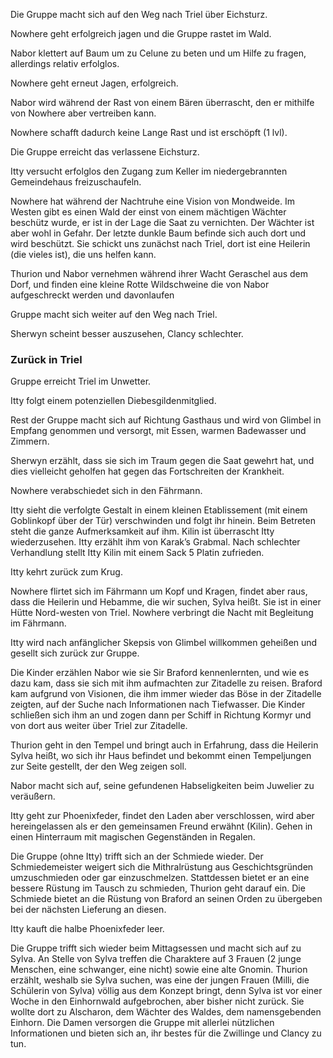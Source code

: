 Die Gruppe macht sich auf den Weg nach Triel über Eichsturz.

Nowhere geht erfolgreich jagen und die Gruppe rastet im Wald.

Nabor klettert auf Baum um zu Celune zu beten und um Hilfe zu fragen, allerdings relativ erfolglos.

Nowhere geht erneut Jagen, erfolgreich.

Nabor wird während der Rast von einem Bären überrascht, den er mithilfe von Nowhere aber vertreiben kann.

Nowhere schafft dadurch keine Lange Rast und ist erschöpft (1 lvl).

Die Gruppe erreicht das verlassene Eichsturz.

Itty versucht erfolglos den Zugang zum Keller im niedergebrannten Gemeindehaus freizuschaufeln.

Nowhere hat während der Nachtruhe eine Vision von Mondweide. Im Westen gibt es einen Wald der einst von einem mächtigen Wächter beschütz wurde, er ist in der Lage die Saat zu vernichten. Der Wächter ist aber wohl in Gefahr. Der letzte dunkle Baum befinde sich auch dort und wird beschützt. Sie schickt uns zunächst nach Triel, dort ist eine Heilerin (die vieles ist), die uns helfen kann.

Thurion und Nabor vernehmen während ihrer Wacht Geraschel aus dem Dorf, und finden eine kleine Rotte Wildschweine die von Nabor aufgeschreckt werden und davonlaufen

Gruppe macht sich weiter auf den Weg nach Triel.

Sherwyn scheint besser auszusehen, Clancy schlechter.

### Zurück in Triel

Gruppe erreicht Triel im Unwetter. 

Itty folgt einem potenziellen Diebesgildenmitglied.

Rest der Gruppe macht sich auf Richtung Gasthaus und wird von Glimbel in Empfang genommen und versorgt, mit Essen, warmen Badewasser und Zimmern.

Sherwyn erzählt, dass sie sich im Traum gegen die Saat gewehrt hat, und dies vielleicht geholfen hat gegen das Fortschreiten der Krankheit.

Nowhere verabschiedet sich in den Fährmann.

Itty sieht die verfolgte Gestalt in einem kleinen Etablissement (mit einem Goblinkopf über der Tür) verschwinden und folgt ihr hinein. Beim Betreten steht die ganze Aufmerksamkeit auf ihm. Kilin ist überrascht Itty wiederzusehen. Itty erzählt ihm von Karak’s Grabmal. Nach schlechter Verhandlung stellt Itty Kilin mit einem Sack 5 Platin zufrieden.

Itty kehrt zurück zum Krug.

Nowhere flirtet sich im Fährmann um Kopf und Kragen, findet aber raus, dass die Heilerin und Hebamme, die wir suchen, Sylva heißt. Sie ist in einer Hütte Nord-westen von Triel. Nowhere verbringt die Nacht mit Begleitung im Fährmann.

Itty wird nach anfänglicher Skepsis von Glimbel willkommen geheißen und gesellt sich zurück zur Gruppe.

Die Kinder erzählen Nabor wie sie Sir Braford kennenlernten, und wie es dazu kam, dass sie sich mit ihm aufmachten zur Zitadelle zu reisen. Braford kam aufgrund von Visionen, die ihm immer wieder das Böse in der Zitadelle zeigten, auf der Suche nach Informationen nach Tiefwasser. Die Kinder schließen sich ihm an und zogen dann per Schiff in Richtung Kormyr und von dort aus weiter über Triel zur Zitadelle.

Thurion geht in den Tempel und bringt auch in Erfahrung, dass die Heilerin Sylva heißt, wo sich ihr Haus befindet und bekommt einen Tempeljungen zur Seite gestellt, der den Weg zeigen soll.

Nabor macht sich auf, seine gefundenen Habseligkeiten beim Juwelier zu veräußern.

Itty geht zur Phoenixfeder, findet den Laden aber verschlossen, wird aber hereingelassen als er den gemeinsamen Freund erwähnt (Kilin). Gehen in einen Hinterraum mit magischen Gegenständen in Regalen. 

Die Gruppe (ohne Itty) trifft sich an der Schmiede wieder. Der Schmiedemeister weigert sich die Mithralrüstung aus Geschichtsgründen umzuschmieden oder gar einzuschmelzen. Stattdessen bietet er an eine bessere Rüstung im Tausch zu schmieden, Thurion geht darauf ein. Die Schmiede bietet an die Rüstung von Braford an seinen Orden zu übergeben bei der nächsten Lieferung an diesen.

Itty kauft die halbe Phoenixfeder leer.

Die Gruppe trifft sich wieder beim Mittagsessen und macht sich auf zu Sylva. An Stelle von Sylva treffen die Charaktere auf 3 Frauen (2 junge Menschen, eine schwanger, eine nicht) sowie eine alte Gnomin. Thurion erzählt, weshalb sie Sylva suchen, was eine der jungen Frauen (Milli, die Schülerin von Sylva) völlig aus dem Konzept bringt, denn Sylva ist vor einer Woche in den Einhornwald aufgebrochen, aber bisher nicht zurück. Sie wollte dort zu Alscharon, dem Wächter des Waldes, dem namensgebenden Einhorn. Die Damen versorgen die Gruppe mit allerlei nützlichen Informationen und bieten sich an, ihr bestes für die Zwillinge und Clancy zu tun.